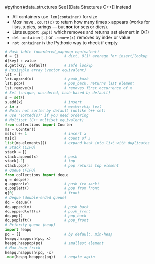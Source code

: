 #python #data_structures 
See [[Data Structures C++]] instead

- All containers use` len(container)` for size
- Most have `.count(x)` to return how many times `x` appears (works for lists, tuples, strings — but **not** for sets or dicts).
- Lists support `.pop()` which removes and returns last element in O(1)
- `del container[i]` or `.remove(x)` removes by index or value
- `not container` is the Pythonic way to check if empty
```python
# Hash table (unordered_map/map equivalent)
d = {}                     # dict, O(1) average for insert/lookup
d[key] = value
d.get(key, default)        # safe lookup
# Resizable array (vector equivalent)
lst = []                   
lst.append(x)              # push_back
lst.pop()                  # pop_back, returns last element
lst.remove(x)              # removes first occurrence of x
# Set (unique, unordered, hash-based by default)
s = set()                  
s.add(x)                   # insert
x in s                     # membership test
# Note: not sorted by default (unlike C++ set)
# use "sorted(s)" if you need ordering
# Multiset (C++ multiset equivalent)
from collections import Counter
ms = Counter()             
ms[x] += 1                 # insert x
ms[x]                      # count of x
list(ms.elements())        # expand back into list with duplicates
# Stack (LIFO)
stack = []                 
stack.append(x)            # push
stack[-1]                  # top
stack.pop()                # pop returns top element
# Queue (FIFO)
from collections import deque
q = deque()
q.append(x)                # push (to back)
q.popleft()                # pop from front
q[0]                       # front
# Deque (double-ended queue)
dq = deque()
dq.append(x)               # push_back
dq.appendleft(x)           # push_front
dq.pop()                   # pop_back
dq.popleft()               # pop_front
# Priority queue (heap)
import heapq
pq = []                    # by default, min-heap
heapq.heappush(pq, x)
heapq.heappop(pq)          # smallest element
# Max-heap trick
heapq.heappush(pq, -x)
-max(heapq.heappop(pq))    # negate again
```